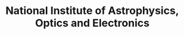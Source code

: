 ---
name: Rodrigo Rill-Garcia
title: National Institute of Astrophysics, Optics and Electronics
modal-id: 1
img: default.jpg
alt: Picture of Rodrigo
topic: 'High-level Features for Multimodal Deception Detection in Videos'
bio: 
website: 
tags: oral-icml2019
featuredOrder: 9
---